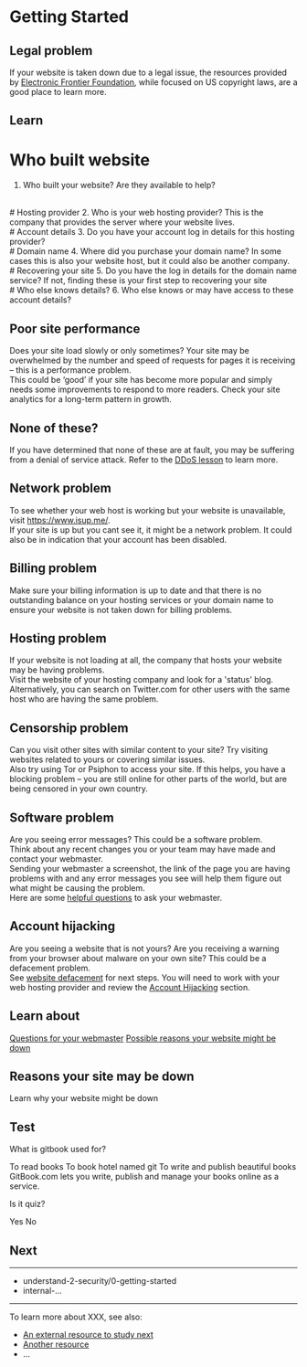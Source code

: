# Getting Started
## Legal problem

If your website is taken down due to a legal issue, the resources provided by [Electronic Frontier Foundation](https://ssd.eff.org/), while focused on US copyright laws, are a good place to learn more.



## Learn

# Who built website
1. Who built your website? Are they available to help?
<br>
# Hosting provider
2. Who is your web hosting provider? This is the company that provides the server where your website lives.
<br>
# Account details
3. Do you have your account log in details for this hosting provider?
<br>
# Domain name
4. Where did you purchase your domain name? In some cases this is also your website host, but it could also be another company.
<br>
# Recovering your site
5. Do you have the log in details for the domain name service? If not, finding these is your first step to recovering your site
<br>
# Who else knows details?
6. Who else knows or may have access to these account details?



## Poor site performance

Does your site load slowly or only sometimes? Your site may be overwhelmed by the number and speed of requests for pages it is receiving – this is a performance problem.
<br>
This could be ‘good’ if your site has become more popular and simply needs some improvements to respond to more readers. Check your site analytics for a long-term pattern in growth.



## None of these?

If you have determined that none of these are at fault, you may be suffering from a denial of service attack. Refer to the [DDoS lesson](en/topics/practice-1-emergencies/5-ddos/1-1-intro.md) to learn more. 



## Network problem

To see whether your web host is working but your website is unavailable, visit https://www.isup.me/.
<br>
If your site is up but you cant see it, it might be a network problem. It could also be in indication that your account has been disabled.



## Billing problem

Make sure your billing information is up to date and that there is no outstanding balance on your hosting services or your domain name to ensure your website is not taken down for billing problems.



## Hosting problem

If your website is not loading at all, the company that hosts your website may be having problems.
<br>
Visit the website of your hosting company and look for a 'status' blog. Alternatively, you can search on Twitter.com for other users with the same host who are having the same problem.



## Censorship problem

Can you visit other sites with similar content to your site? Try visiting websites related to yours or covering similar issues.
<br>
Also try using Tor or Psiphon to access your site. If this helps, you have a blocking problem – you are still online for other parts of the world, but are being censored in your own country.



## Software problem

Are you seeing error messages? This could be a software problem.
<br>
Think about any recent changes you or your team may have made and contact your webmaster.
<br>
Sending your webmaster a screenshot, the link of the page you are having problems with and any error messages you see will help them figure out what might be causing the problem.
<br>
Here are some [helpful questions](en/topics/practice-1-emergencies/5-ddos/3-13-learn.md) to ask your webmaster.



## Account hijacking

Are you seeing a website that is not yours? Are you receiving a warning from your browser about malware on your own site? This could be a defacement problem.
<br>
See [website defacement](en/topics/practice-1-emergencies/5-ddos/3-14-learn) for next steps. You will need to work with your web hosting provider and review the [Account Hijacking](en/topics/practice-1-emergencies/2-account-hijacked/1-1-intro.md) section.



## Learn about

[Questions for your webmaster]((en/topics/understand-1-how-it-works/5-down-site/3-1-learn.md))
[Possible reasons your website might be down](en/topics/understand-1-how-it-works/5-down-site/3-3-learn.md)



## Reasons your site may be down

Learn why your website might be down



## Test

<quiz name="Gitbook Quiz">
    <question multiple>
        <p>What is gitbook used for?</p>
        <answer correct>To read books</answer>
        <answer>To book hotel named git</answer>
        <answer correct>To write and publish beautiful books</answer>
        <explanation>GitBook.com lets you write, publish and manage your books online as a service.</explanation>
    </question>
    <question>
        <p>Is it quiz?</p>
        <answer correct>Yes</answer>
        <answer>No</answer>
    </question>
</quiz>


## Next

---
- understand-2-security/0-getting-started
- internal-...
---
To learn more about XXX, see also:
 * [An external resource to study next](en/topics/_topic/_unit/index.md)
 * [Another resource](en/topics/_topic/_unit/index.md)
 * ...



